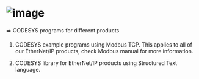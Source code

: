 #  ![image](https://github.com/user-attachments/assets/24ea3315-8733-457b-b579-3fb9f229bc2b)

➡️ CODESYS programs for different products

1. CODESYS example programs using Modbus TCP. This applies to all of our EtherNet/IP products, check Modbus manual for more information. 

2. CODESYS library for EtherNet/IP products using Structured Text language.
